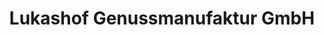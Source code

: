---
title: "Lukashof Genussmanufaktur GmbH"
url: /stainz/lukashof-genussmanufaktur-gmbh/
shop: Hofladen
---